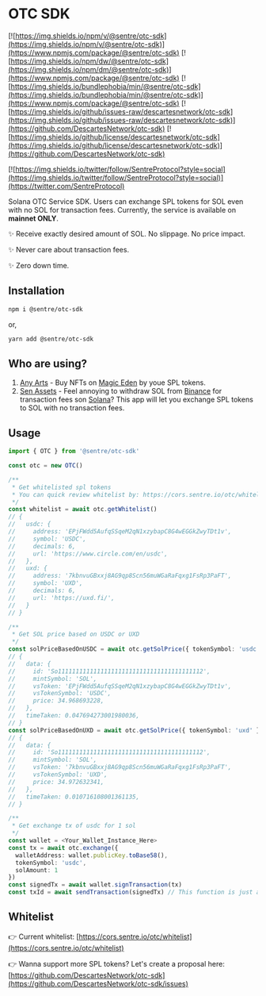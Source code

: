 # OTC SDK

[![https://img.shields.io/npm/v/@sentre/otc-sdk](https://img.shields.io/npm/v/@sentre/otc-sdk)](https://www.npmjs.com/package/@sentre/otc-sdk)
[![https://img.shields.io/npm/dw/@sentre/otc-sdk](https://img.shields.io/npm/dm/@sentre/otc-sdk)](https://www.npmjs.com/package/@sentre/otc-sdk)
[![https://img.shields.io/bundlephobia/min/@sentre/otc-sdk](https://img.shields.io/bundlephobia/min/@sentre/otc-sdk)](https://www.npmjs.com/package/@sentre/otc-sdk)
[![https://img.shields.io/github/issues-raw/descartesnetwork/otc-sdk](https://img.shields.io/github/issues-raw/descartesnetwork/otc-sdk)](https://github.com/DescartesNetwork/otc-sdk)
[![https://img.shields.io/github/license/descartesnetwork/otc-sdk](https://img.shields.io/github/license/descartesnetwork/otc-sdk)](https://github.com/DescartesNetwork/otc-sdk)

[![https://img.shields.io/twitter/follow/SentreProtocol?style=social](https://img.shields.io/twitter/follow/SentreProtocol?style=social)](https://twitter.com/SentreProtocol)

Solana OTC Service SDK. Users can exchange SPL tokens for SOL even with no SOL for transaction fees. Currently, the service is available on **mainnet ONLY**.

✨ Receive exactly desired amount of SOL. No slippage. No price impact.

✨ Never care about transaction fees.

✨ Zero down time.

## Installation

```bash
npm i @sentre/otc-sdk
```

or,

```bash
yarn add @sentre/otc-sdk
```

## Who are using?

1. [Any Arts](https://hub.sentre.io/app/any_arts?autoInstall=true) - Buy NFTs on [Magic Eden](https://magiceden.io/) by youe SPL tokens.
2. [Sen Assets](https://hub.sentre.io/app/sen_assets?autoInstall=true) - Feel annoying to withdraw SOL from [Binance](https://www.binance.com/) for transaction fees son [Solana](https://solana.com/)? This app will let you exchange SPL tokens to SOL with no transaction fees.

## Usage

```ts
import { OTC } from '@sentre/otc-sdk'

const otc = new OTC()

/**
 * Get whitelisted spl tokens
 * You can quick review whitelist by: https://cors.sentre.io/otc/whitelist
 */
const whitelist = await otc.getWhitelist()
// {
//   usdc: {
//     address: 'EPjFWdd5AufqSSqeM2qN1xzybapC8G4wEGGkZwyTDt1v',
//     symbol: 'USDC',
//     decimals: 6,
//     url: 'https://www.circle.com/en/usdc',
//   },
//   uxd: {
//     address: '7kbnvuGBxxj8AG9qp8Scn56muWGaRaFqxg1FsRp3PaFT',
//     symbol: 'UXD',
//     decimals: 6,
//     url: 'https://uxd.fi/',
//   }
// }

/**
 * Get SOL price based on USDC or UXD
 */
const solPriceBasedOnUSDC = await otc.getSolPrice({ tokenSymbol: 'usdc' })
// {
//   data: {
//     id: 'So11111111111111111111111111111111111111112',
//     mintSymbol: 'SOL',
//     vsToken: 'EPjFWdd5AufqSSqeM2qN1xzybapC8G4wEGGkZwyTDt1v',
//     vsTokenSymbol: 'USDC',
//     price: 34.968693228,
//   },
//   timeTaken: 0.047694273001980036,
// }
const solPriceBasedOnUXD = await otc.getSolPrice({ tokenSymbol: 'uxd' })
// {
//   data: {
//     id: 'So11111111111111111111111111111111111111112',
//     mintSymbol: 'SOL',
//     vsToken: '7kbnvuGBxxj8AG9qp8Scn56muWGaRaFqxg1FsRp3PaFT',
//     vsTokenSymbol: 'UXD',
//     price: 34.972632341,
//   },
//   timeTaken: 0.010716108001361135,
// }

/**
 * Get exchange tx of usdc for 1 sol
 */
const wallet = <Your_Wallet_Instance_Here>
const tx = await otc.exchange({
  walletAddress: wallet.publicKey.toBase58(),
  tokenSymbol: 'usdc',
  solAmount: 1
})
const signedTx = await wallet.signTransaction(tx)
const txId = await sendTransaction(signedTx) // This function is just a pseudo-code and should replaced it by yours.
```

## Whitelist

👉 Current whitelist: [https://cors.sentre.io/otc/whitelist](https://cors.sentre.io/otc/whitelist)

👉 Wanna support more SPL tokens? Let's create a proposal here: [https://github.com/DescartesNetwork/otc-sdk](https://github.com/DescartesNetwork/otc-sdk/issues)
